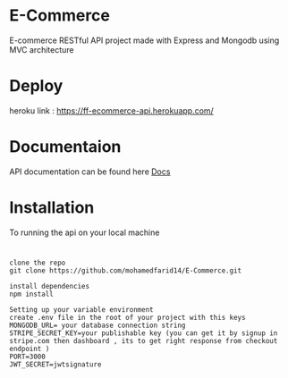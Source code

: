 # E-Commerce
E-commerce RESTful API project made with Express and Mongodb using MVC architecture
# Deploy 
heroku link : https://ff-ecommerce-api.herokuapp.com/
# Documentaion 
API documentation can be found here [Docs]( https://documenter.getpostman.com/view/15994946/TzXzCc5U)
# Installation
To running the api on your local machine
#

```
clone the repo 
git clone https://github.com/mohamedfarid14/E-Commerce.git

```
```
install dependencies
npm install 

```
```
Setting up your variable environment
create .env file in the root of your project with this keys 
MONGODB_URL= your database connection string 
STRIPE_SECRET_KEY=your publishable key (you can get it by signup in stripe.com then dashboard , its to get right response from checkout endpoint )
PORT=3000
JWT_SECRET=jwtsignature
```


